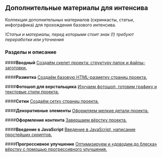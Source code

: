 ## Дополнительные материалы для интенсива
Коллекция дополнительных материалов (скринкасты, статьи, инфографика) для прохождения базового интенсива.

*!Статьи и материалы, перед которыми стоит знак (!) требуют переработки или уточнения*

### Разделы и описание

####**Вводный**
[Создаём скелет проекта: структуру папок и файлы-заготовки.](/sections/section-1.md)

####**Разметка**
[Создаём базовую HTML-разметку страниц проекта.](/sections/section-2.md)

####**Фотошоп для верстальщика**
[Изучаем фотошоп, готовим графику и текстовые стили проекта.](/sections/section-3.md)

####**Сетки**
[Создаём сетку страниц проекта.](/sections/section-4.md)

####**Декоративные элементы**
[Оформляем мелкие детали проекта.](/sections/section-5.md)

####**Оформление контента**
[Завершаем вёрстку проекта.](/sections/section-6.md)

####**Введение в JavaScript**
[Введение в JavaScript, написание простейших скриптов.](/sections/section-7.md)

####**Прогрессивное улучшение**
[Оптимизируем и «доводим до блеска» вёрстку с помощью прогрессивного улучшения.](/sections/section-8.md)
